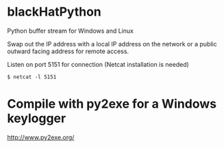 # blackHatPython
Python buffer stream for Windows and Linux

Swap out the IP address with a local IP address on the network or a public outward facing address for remote access.

Listen on port 5151 for connection (Netcat installation is needed)

    $ netcat -l 5151

# Compile with py2exe for a Windows keylogger

http://www.py2exe.org/
